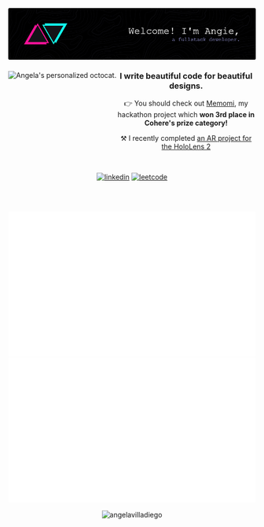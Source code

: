<img align="center" src="banner.png" alt="Welcome, I'm Angie, a fullstack developer.">

<div>
<img align="left" height="200" src="https://i.imgur.com/9kvfPGd.png" alt="Angela's personalized octocat.">

<h3 align="center">I write beautiful code for beautiful designs.</h3>
<p align="center">👉 You should check out <a href="https://github.com/AngelaVilladiego/memomi" target="_blank">Memomi</a>, my hackathon project which <b>won 3rd place in Cohere's prize category!</b></p>
<p align="center">⚒️ I recently completed <a href="https://github.com/AngelaVilladiego/BoardForgeAR_HoloLens2" target="_blank">an AR project for the HoloLens 2</a></p>
</div>
<br>
<p align="center"> 
  <a href="https://www.linkedin.com/in/angela-villadiego/" target="_blank"><img src="https://img.shields.io/badge/AngelaVilladiego-blue?style=for-the-badge&logo=linkedin&logoColor=333333&color=CCCCFF&link=https%3A%2F%2Fwww.linkedin.com%2Fin%2Fangela-villadiego%2F" alt="linkedin"></a>
  <a href="https://leetcode.com/AngelaVilladiego/" target="_blank"><img alt="leetcode" src="https://img.shields.io/badge/AngelaVilladiego-blue?style=for-the-badge&logo=leetcode&logoColor=333333&color=CCCCFF&link=https%3A%2F%2Fwww.leetcode.com%2Fangelavilladiego%2F"></a>
</p>
<br><br>
<p align="center">
 <img  src="https://raw.githubusercontent.com/AngelaVilladiego/github-stats/c954431fc721889d536816f4760388a1c87c2ebe/generated/overview.svg" alt="Angie's Github Stats">
 <img  src="https://raw.githubusercontent.com/AngelaVilladiego/github-stats/c954431fc721889d536816f4760388a1c87c2ebe/generated/languages.svg" alt="Angie's Top Languages">
</p>
<p align="center"> <img src="https://komarev.com/ghpvc/?username=angelavilladiego&label=Profile%20views&color=777799&style=for-the-badge" alt="angelavilladiego" /> </p>


